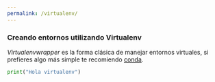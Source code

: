 ```yaml
---
permalink: /virtualenv/
---
```


### Creando entornos utilizando Virtualenv

*Virtualenvwrapper* es la forma clásica de manejar entornos virtuales, si prefieres algo más simple te recomiendo [conda](../).

```python
print("Hola virtualenv")
```

